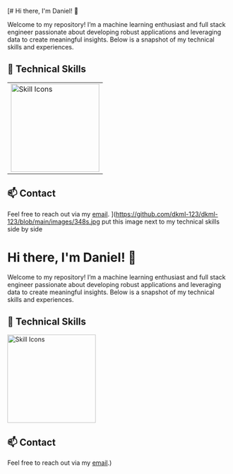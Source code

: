 [# Hi there, I'm Daniel! 👋 

Welcome to my repository! I’m a machine learning enthusiast and full stack engineer passionate about developing robust applications and leveraging data to create meaningful insights. Below is a snapshot of my technical skills and experiences.

## 🔧 Technical Skills

<table>
  <tr>
    <td>
      <picture>
        <img height="200" src="https://skillicons.dev/icons?i=py,java,r,dart,latex,html,css,swift,js,ts,pytorch,tensorflow,flutter,firebase,flask,deno,postgresql,supabase,gcp,docker&theme=dark&perline=4" alt="Skill Icons" />
      </picture>
    </td>
  </tr>
</table>


## 📫 Contact
Feel free to reach out via my [email](mailto:danielkua888@live.com).
](https://github.com/dkml-123/dkml-123/blob/main/images/348s.jpg
put this image next to my technical skills side by side 

# Hi there, I'm Daniel! 👋 

Welcome to my repository! I’m a machine learning enthusiast and full stack engineer passionate about developing robust applications and leveraging data to create meaningful insights. Below is a snapshot of my technical skills and experiences.

## 🔧 Technical Skills

<picture>
  <img height="200" src="https://skillicons.dev/icons?i=py,java,r,dart,latex,html,css,swift,js,ts,pytorch,tensorflow,flutter,firebase,flask,deno,postgresql,supabase,gcp,docker&theme=dark&perline=4" alt="Skill Icons" />
</picture>


## 📫 Contact
Feel free to reach out via my [email](mailto:danielkua888@live.com).)
